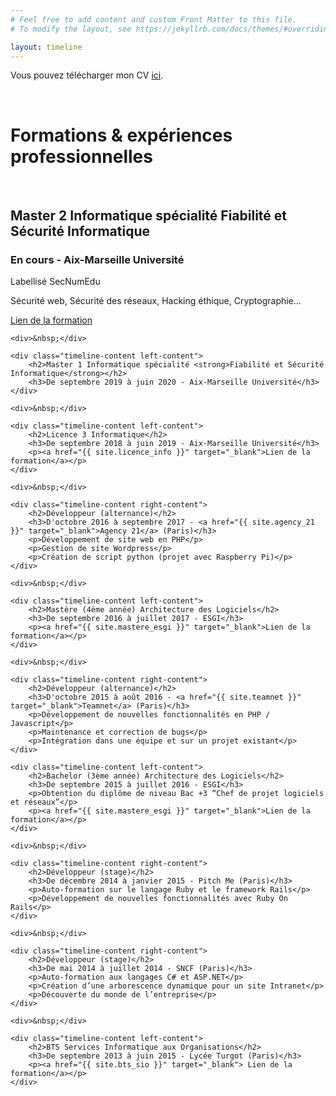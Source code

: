 ```yaml
---
# Feel free to add content and custom Front Matter to this file.
# To modify the layout, see https://jekyllrb.com/docs/themes/#overriding-theme-defaults

layout: timeline
---
```


Vous pouvez télécharger mon CV <a href="{{ '/assets/docs/CV_Quentin_Fougereau.pdf' }}" target="_blank">ici</a>.

&nbsp;

# Formations & expériences professionnelles

&nbsp; 

<div class="timeline">
	<div class="timeline-content left-content">
		<h2>Master 2 Informatique spécialité <strong>Fiabilité et Sécurité Informatique</strong></h2>
		<h3>En cours - Aix-Marseille Université</h3>
		<p>Labellisé SecNumEdu</p>
		<p>Sécurité web, Sécurité des réseaux, Hacking éthique, Cryptographie…</p>
		<p><a href="{{ site.master_fsi }}" target="_blank">Lien de la formation</a></p>
	</div>
	
	<div>&nbsp;</div>
	
	<div class="timeline-content left-content">
		<h2>Master 1 Informatique spécialité <strong>Fiabilité et Sécurité Informatique</strong></h2>
		<h3>De septembre 2019 à juin 2020 - Aix-Marseille Université</h3>
	</div>
	
	<div>&nbsp;</div>
	
	<div class="timeline-content left-content">
		<h2>Licence 3 Informatique</h2>
		<h3>De septembre 2018 à juin 2019 - Aix-Marseille Université</h3>
		<p><a href="{{ site.licence_info }}" target="_blank">Lien de la formation</a></p>
	</div>
	
	<div>&nbsp;</div>
	
	<div class="timeline-content right-content">
		<h2>Développeur (alternance)</h2>
		<h3>D'octobre 2016 à septembre 2017 - <a href="{{ site.agency_21 }}" target="_blank">Agency 21</a> (Paris)</h3>
		<p>Développement de site web en PHP</p>
		<p>Gestion de site Wordpress</p>
		<p>Création de script python (projet avec Raspberry Pi)</p>
	</div>
	
	<div>&nbsp;</div>
	
	<div class="timeline-content left-content">
		<h2>Mastère (4ème année) Architecture des Logiciels</h2>
		<h3>De septembre 2016 à juillet 2017 - ESGI</h3>
		<p><a href="{{ site.mastere_esgi }}" target="_blank">Lien de la formation</a></p>
	</div>
	
	<div>&nbsp;</div>
	
	<div class="timeline-content right-content">
		<h2>Développeur (alternance)</h2>
		<h3>D'octobre 2015 à août 2016 - <a href="{{ site.teamnet }}" target="_blank">Teamnet</a> (Paris)</h3>
		<p>Développement de nouvelles fonctionnalités en PHP / Javascript</p>
		<p>Maintenance et correction de bugs</p>
        <p>Intégration dans une équipe et sur un projet existant</p>
	</div>
	
	<div class="timeline-content left-content">
		<h2>Bachelor (3ème année) Architecture des Logiciels</h2>
		<h3>De septembre 2015 à juillet 2016 - ESGI</h3>
		<p>Obtention du diplôme de niveau Bac +3 “Chef de projet logiciels et réseaux”</p>
		<p><a href="{{ site.mastere_esgi }}" target="_blank">Lien de la formation</a></p>
	</div>
	
	<div>&nbsp;</div>
	
	<div class="timeline-content right-content">
		<h2>Développeur (stage)</h2>
		<h3>De décembre 2014 à janvier 2015 - Pitch Me (Paris)</h3>
		<p>Auto-formation sur le langage Ruby et le framework Rails</p>
        <p>Développement de nouvelles fonctionnalités avec Ruby On Rails</p>
	</div>
	
	<div>&nbsp;</div>
	
	<div class="timeline-content right-content">
		<h2>Développeur (stage)</h2>
		<h3>De mai 2014 à juillet 2014 - SNCF (Paris)</h3>
		<p>Auto-formation aux langages C# et ASP.NET</p>
        <p>Création d’une arborescence dynamique pour un site Intranet</p>
        <p>Découverte du monde de l’entreprise</p>
	</div>
	
	<div>&nbsp;</div>
	
	<div class="timeline-content left-content">
		<h2>BTS Services Informatique aux Organisations</h2>
		<h3>De septembre 2013 à juin 2015 - Lycée Turgot (Paris)</h3>
		<p><a href="{{ site.bts_sio }}" target="_blank"> Lien de la formation</a></p>
	</div>
	
</div>

